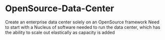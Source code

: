 # OpenSource-Data-Center
Create an enterprise data center solely on an OpenSource framework
Need to start with a Nucleus of software needed to run the data center, which has the ability to scale out elastically as capacity is added
